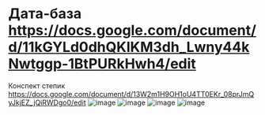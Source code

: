 # Дата-база https://docs.google.com/document/d/11kGYLd0dhQKlKM3dh_Lwny44kNwtggp-1BtPURkHwh4/edit
Конспект степик https://docs.google.com/document/d/13W2m1H9OH1oU4TT0EKr_08prJmQyJkjEZ_jQiRWDgo0/edit
![image](https://user-images.githubusercontent.com/113089569/189536051-2f6a2e52-970b-4fcc-8191-853d5d496e21.png)
![image](https://user-images.githubusercontent.com/113089569/189536061-e8873576-3f0e-444b-9d1e-4fe598846eff.png)
![image](https://user-images.githubusercontent.com/113089569/189536068-e29b89c4-5cb1-4364-adf0-c48d54f46d61.png)
![image](https://user-images.githubusercontent.com/113089569/189536075-8c4bd286-2882-43e2-9093-3b718e4c897e.png)
